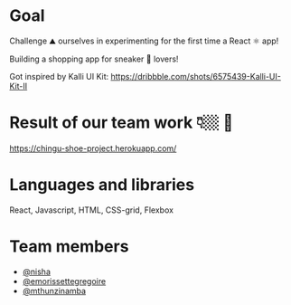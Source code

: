# Goal

Challenge ⛰️ ourselves in experimenting for the first time a React ⚛️ app!

Building a shopping app for sneaker 👟 lovers!

Got inspired by Kalli UI Kit: https://dribbble.com/shots/6575439-Kalli-UI-Kit-II

# Result of our team work 👇🏼 🎉

https://chingu-shoe-project.herokuapp.com/

# Languages and libraries

React, Javascript, HTML, CSS-grid, Flexbox

# Team members

- [@nisha](https://github.com/NishaVijai)
- [@emorissettegregoire](https://github.com/emorissettegregoire)
- [@mthunzinamba](https://github.com/MthunziNamba)
